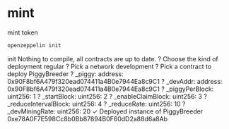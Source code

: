 # mint 

mint token

```js
openzeppelin init
```


init
Nothing to compile, all contracts are up to date.
? Choose the kind of deployment regular
? Pick a network development
? Pick a contract to deploy PiggyBreeder
? _piggy: address: 0x90F8bf6A479f320ead074411a4B0e7944Ea8c9C1
? _devAddr: address: 0x90F8bf6A479f320ead074411a4B0e7944Ea8c9C1
? _piggyPerBlock: uint256: 1
? _startBlock: uint256: 2
? _enableClaimBlock: uint256: 3
? _reduceIntervalBlock: uint256: 4
? _reduceRate: uint256: 10
? _devMiningRate: uint256: 20
✓ Deployed instance of PiggyBreeder
0xe78A0F7E598Cc8b0Bb87894B0F60dD2a88d6a8Ab


